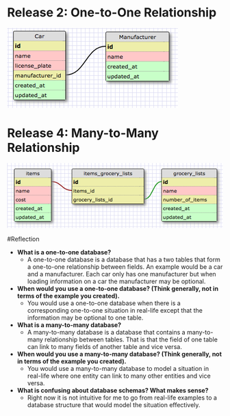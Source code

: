 # Release 2: One-to-One Relationship
![one to one](imgs/release-2.png)
# Release 4: Many-to-Many Relationship
![many to many](imgs/release-4.png)

#Reflection
* **What is a one-to-one database?**
  * A one-to-one database is a database that has a two tables that form a one-to-one relationship between fields. An example would be a car and a manufacturer. Each car only has one manufacturer but when loading information on a car the manufacturer may be optional.
* **When would you use a one-to-one database? (Think generally, not in terms of the example you created).**
  * You would use a one-to-one database when there is a corresponding one-to-one situation in real-life except that the information may be optional to one table.
* **What is a many-to-many database?**
  * A many-to-many database is a database that contains a many-to-many relationship between tables.  That is that the field of one table can link to many fields of another table and vice versa.
* **When would you use a many-to-many database? (Think generally, not in terms of the example you created).**
  * You would use a many-to-many database to model a situation in real-life where one entity can link to many other entities and vice versa.
* **What is confusing about database schemas? What makes sense?**
  * Right now it is not intuitive for me to go from real-life examples to a database structure that would model the situation effectively.